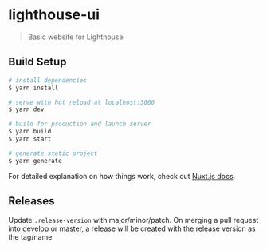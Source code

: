 # lighthouse-ui

> Basic website for Lighthouse

## Build Setup

```bash
# install dependencies
$ yarn install

# serve with hot reload at localhost:3000
$ yarn dev

# build for production and launch server
$ yarn build
$ yarn start

# generate static project
$ yarn generate
```

For detailed explanation on how things work, check out [Nuxt.js docs](https://nuxtjs.org).

## Releases

Update `.release-version` with major/minor/patch. On merging a pull request into develop or master, a release will be created with the release version as the tag/name
